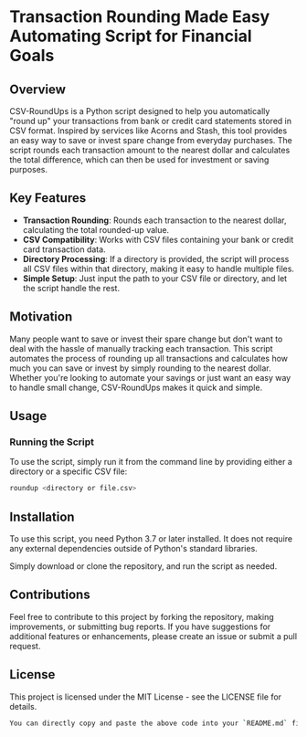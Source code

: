 # Transaction Rounding Made Easy Automating Script for Financial Goals

## Overview

CSV-RoundUps is a Python script designed to help you automatically "round up" your transactions from bank or credit card statements stored in CSV format. Inspired by services like Acorns and Stash, this tool provides an easy way to save or invest spare change from everyday purchases. The script rounds each transaction amount to the nearest dollar and calculates the total difference, which can then be used for investment or saving purposes.

## Key Features

- **Transaction Rounding**: Rounds each transaction to the nearest dollar, calculating the total rounded-up value.
- **CSV Compatibility**: Works with CSV files containing your bank or credit card transaction data.
- **Directory Processing**: If a directory is provided, the script will process all CSV files within that directory, making it easy to handle multiple files.
- **Simple Setup**: Just input the path to your CSV file or directory, and let the script handle the rest.
  
## Motivation

Many people want to save or invest their spare change but don't want to deal with the hassle of manually tracking each transaction. This script automates the process of rounding up all transactions and calculates how much you can save or invest by simply rounding to the nearest dollar. Whether you're looking to automate your savings or just want an easy way to handle small change, CSV-RoundUps makes it quick and simple.

## Usage

### Running the Script

To use the script, simply run it from the command line by providing either a directory or a specific CSV file:

```bash
roundup <directory or file.csv>
```
## Installation
To use this script, you need Python 3.7 or later installed. It does not require any external dependencies outside of Python's standard libraries.

Simply download or clone the repository, and run the script as needed.

## Contributions
Feel free to contribute to this project by forking the repository, making improvements, or submitting bug reports. If you have suggestions for additional features or enhancements, please create an issue or submit a pull request.

## License
This project is licensed under the MIT License - see the LICENSE file for details.
``` bash
You can directly copy and paste the above code into your `README.md` file.
```
